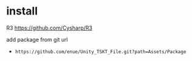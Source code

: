 # install

R3
https://github.com/Cysharp/R3

add package from git url

+ `https://github.com/enue/Unity_TSKT_File.git?path=Assets/Package`
